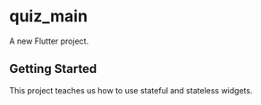 # quiz_main

A new Flutter project.

## Getting Started

This project teaches us how to use stateful and stateless widgets.
